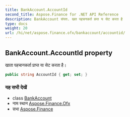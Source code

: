 ```yaml
---
title: BankAccount.AccountId
second_title: Aspose.Finance for .NET API Reference
description: BankAccount संपत्त. खत पहचनकर्त प्रप्त य सेट करत है
type: docs
weight: 20
url: /hi/net/aspose.finance.ofx/bankaccount/accountid/
---
```

## BankAccount.AccountId property

खाता पहचानकर्ता प्राप्त या सेट करता है।

```csharp
public string AccountId { get; set; }
```

### यह सभी देखें

* class [BankAccount](../)
* नाम स्थान [Aspose.Finance.Ofx](../../bankaccount/)
* सभा [Aspose.Finance](../../../)


